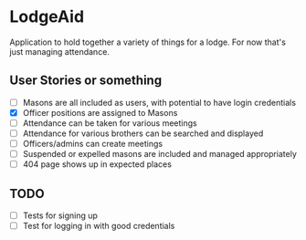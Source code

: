 # LodgeAid

Application to hold together a variety of things for a lodge. For now that's just managing attendance.

## User Stories or something

- [ ] Masons are all included as users, with potential to have login credentials
- [x] Officer positions are assigned to Masons
- [ ] Attendance can be taken for various meetings
- [ ] Attendance for various brothers can be searched and displayed
- [ ] Officers/admins can create meetings
- [ ] Suspended or expelled masons are included and managed appropriately
- [ ] 404 page shows up in expected places

## TODO

- [ ] Tests for signing up
- [ ] Test for logging in with good credentials